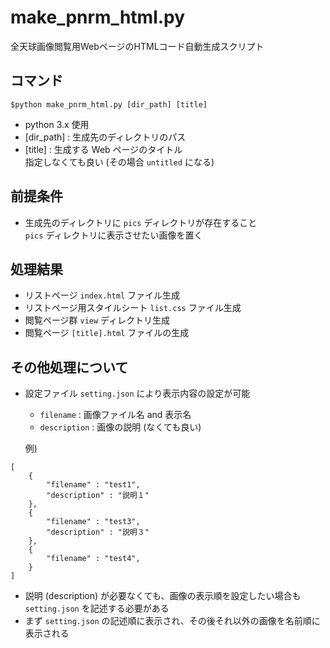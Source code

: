 # make_pnrm_html.py
全天球画像閲覧用WebページのHTMLコード自動生成スクリプト

## コマンド

```
$python make_pnrm_html.py [dir_path] [title]
```

* python 3.x 使用
* [dir_path] : 生成先のディレクトリのパス
* [title] : 生成する Web ページのタイトル<br>
    指定しなくても良い (その場合 `untitled` になる)

## 前提条件
* 生成先のディレクトリに `pics` ディレクトリが存在すること<br>
    `pics` ディレクトリに表示させたい画像を置く

## 処理結果
* リストページ `index.html` ファイル生成
* リストページ用スタイルシート `list.css` ファイル生成
* 閲覧ページ群 `view` ディレクトリ生成
* 閲覧ページ `[title].html` ファイルの生成

## その他処理について
* 設定ファイル `setting.json` により表示内容の設定が可能<br>
    * `filename` : 画像ファイル名 and 表示名
   * `description` : 画像の説明 (なくても良い)

    例)

```
[
    {
        "filename" : "test1",
        "description" : "説明１"
    },
    {
        "filename" : "test3",
        "description" : "説明３"
    },
    {
        "filename" : "test4",
    }
]
```

* 説明 (description) が必要なくても、画像の表示順を設定したい場合も `setting.json` を記述する必要がある
* まず `setting.json` の記述順に表示され、その後それ以外の画像を名前順に表示される


